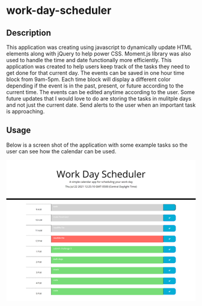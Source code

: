 # work-day-scheduler

## Description
This application was creating using javascript to dynamically update HTML elements along with jQuery to help power CSS. Moment.js library was also used to handle the time and date functionally more efficiently. This application was created to help users keep track of the tasks they need to get done for that current day. The events can be saved in one hour time block from 9am-5pm. Each time block will display a different color depending if the event is in the past, present, or future according to the current time. The events can be edited anytime according to the user. Some future updates that I would love to do are storing the tasks in mulitple days and not just the current date. Send alerts to the user when an important task is approaching.

## Usage

Below is a screen shot of the application with some example tasks so the user can see how the calendar can be used.

![screenshot](assets/images/screenshot.png)

